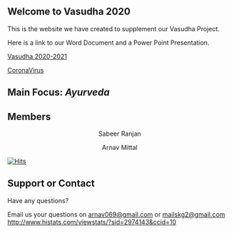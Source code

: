 ## **Welcome to Vasudha 2020**

This is the website we have created to supplement our Vasudha Project.

Here is a link to our Word Document and a Power Point Presentation.

[Vasudha 2020-2021](https://docs.google.com/file/d/1Nu4bOvSgZvhiug3O1kgtYygH8QI_pfSe/edit?usp=docslist_api&filetype=msword)

[CoronaVirus](https://drive.google.com/file/d/18FGk2f3JbWM8_CqvvECNQkRfA_1WwkHj/view?usp=sharing)

## Main Focus: *Ayurveda*

## Members

<p align="center">Sabeer Ranjan<p>
 
<p align="center">Arnav Mittal
<p>
 
[![Hits](https://hits.seeyoufarm.com/api/count/incr/badge.svg?url=https%3A%2F%2Fsabeerr.github.io&count_bg=%233496C4&title_bg=%23D12020&title=Visitor+Counter&edge_flat=false)](https://hits.seeyoufarm.com)

## Support or Contact
 
 Have any questions? 
 
 Email us your questions on arnav069@gmail.com or mailskg2@gmail.com
http://www.histats.com/viewstats/?sid=2974143&ccid=10
